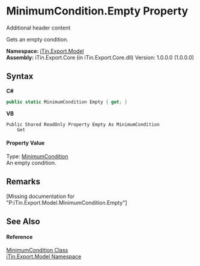 # MinimumCondition.Empty Property 
Additional header content 

Gets an empty condition.

**Namespace:**&nbsp;<a href="N_iTin_Export_Model">iTin.Export.Model</a><br />**Assembly:**&nbsp;iTin.Export.Core (in iTin.Export.Core.dll) Version: 1.0.0.0 (1.0.0.0)

## Syntax

**C#**<br />
``` C#
public static MinimumCondition Empty { get; }
```

**VB**<br />
``` VB
Public Shared ReadOnly Property Empty As MinimumCondition
	Get
```


#### Property Value
Type: <a href="T_iTin_Export_Model_MinimumCondition">MinimumCondition</a><br />An empty condition.

## Remarks
\[Missing <remarks> documentation for "P:iTin.Export.Model.MinimumCondition.Empty"\]

## See Also


#### Reference
<a href="T_iTin_Export_Model_MinimumCondition">MinimumCondition Class</a><br /><a href="N_iTin_Export_Model">iTin.Export.Model Namespace</a><br />